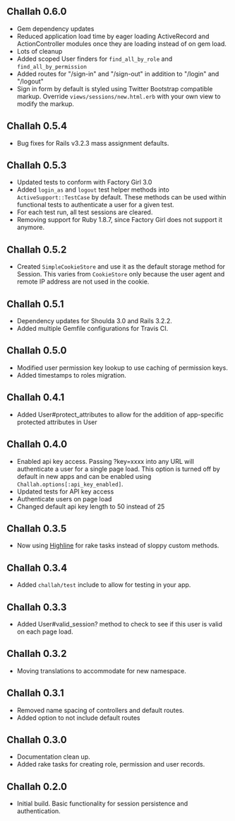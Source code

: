 ## Challah 0.6.0

* Gem dependency updates
* Reduced application load time by eager loading ActiveRecord and ActionController modules once they are loading instead of on gem load.
* Lots of cleanup
* Added scoped User finders for `find_all_by_role` and `find_all_by_permission`
* Added routes for "/sign-in" and "/sign-out" in addition to "/login" and "/logout"
* Sign in form by default is styled using Twitter Bootstrap compatible markup. Override `views/sessions/new.html.erb` with your own view to modify the markup.

## Challah 0.5.4

* Bug fixes for Rails v3.2.3 mass assignment defaults.

## Challah 0.5.3

* Updated tests to conform with Factory Girl 3.0
* Added `login_as` and `logout` test helper methods into `ActiveSupport::TestCase` by default. These methods can be used within functional tests to authenticate a user for a given test.
* For each test run, all test sessions are cleared.
* Removing support for Ruby 1.8.7, since Factory Girl does not support it anymore.

## Challah 0.5.2

* Created `SimpleCookieStore` and use it as the default storage method for Session. This varies from `CookieStore` only because the user agent and remote IP address are not used in the cookie.

## Challah 0.5.1

* Dependency updates for Shoulda 3.0 and Rails 3.2.2.
* Added multiple Gemfile configurations for Travis CI.

## Challah 0.5.0

* Modified user permission key lookup to use caching of permission keys.
* Added timestamps to roles migration.

## Challah 0.4.1

* Added User#protect_attributes to allow for the addition of app-specific protected attributes in User

## Challah 0.4.0

* Enabled api key access. Passing ?key=xxxx into any URL will authenticate a user for a single page load. This option is turned off by default in new apps and can be enabled using `Challah.options[:api_key_enabled]`.
* Updated tests for API key access
* Authenticate users on page load
* Changed default api key length to 50 instead of 25

## Challah 0.3.5

* Now using [Highline](https://github.com/JEG2/highline) for rake tasks instead of sloppy custom methods.

## Challah 0.3.4

* Added `challah/test` include to allow for testing in your app.

## Challah 0.3.3

* Added User#valid_session? method to check to see if this user is valid on each page load.

## Challah 0.3.2

* Moving translations to accommodate for new namespace.

## Challah 0.3.1

* Removed name spacing of controllers and default routes.
* Added option to not include default routes

## Challah 0.3.0

* Documentation clean up.
* Added rake tasks for creating role, permission and user records.

## Challah 0.2.0

* Initial build. Basic functionality for session persistence and authentication.